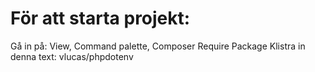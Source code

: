 # För att starta projekt: 

Gå in på: View, Command palette, Composer Require Package
Klistra in denna text: vlucas/phpdotenv